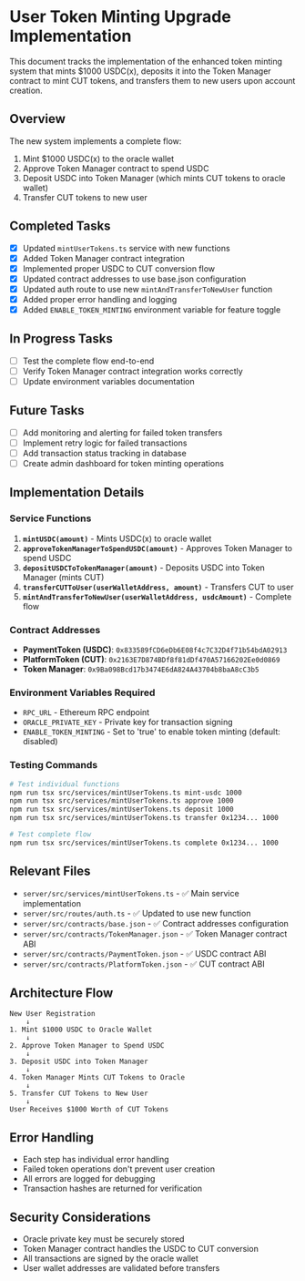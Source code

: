 # User Token Minting Upgrade Implementation

This document tracks the implementation of the enhanced token minting system that mints $1000 USDC(x), deposits it into the Token Manager contract to mint CUT tokens, and transfers them to new users upon account creation.

## Overview

The new system implements a complete flow:

1. Mint $1000 USDC(x) to the oracle wallet
2. Approve Token Manager contract to spend USDC
3. Deposit USDC into Token Manager (which mints CUT tokens to oracle wallet)
4. Transfer CUT tokens to new user

## Completed Tasks

- [x] Updated `mintUserTokens.ts` service with new functions
- [x] Added Token Manager contract integration
- [x] Implemented proper USDC to CUT conversion flow
- [x] Updated contract addresses to use base.json configuration
- [x] Updated auth route to use new `mintAndTransferToNewUser` function
- [x] Added proper error handling and logging
- [x] Added `ENABLE_TOKEN_MINTING` environment variable for feature toggle

## In Progress Tasks

- [ ] Test the complete flow end-to-end
- [ ] Verify Token Manager contract integration works correctly
- [ ] Update environment variables documentation

## Future Tasks

- [ ] Add monitoring and alerting for failed token transfers
- [ ] Implement retry logic for failed transactions
- [ ] Add transaction status tracking in database
- [ ] Create admin dashboard for token minting operations

## Implementation Details

### Service Functions

1. **`mintUSDC(amount)`** - Mints USDC(x) to oracle wallet
2. **`approveTokenManagerToSpendUSDC(amount)`** - Approves Token Manager to spend USDC
3. **`depositUSDCToTokenManager(amount)`** - Deposits USDC into Token Manager (mints CUT)
4. **`transferCUTToUser(userWalletAddress, amount)`** - Transfers CUT to user
5. **`mintAndTransferToNewUser(userWalletAddress, usdcAmount)`** - Complete flow

### Contract Addresses

- **PaymentToken (USDC)**: `0x833589fCD6eDb6E08f4c7C32D4f71b54bdA02913`
- **PlatformToken (CUT)**: `0x2163E7D874BDf8f81dDf470A57166202Ee0d0869`
- **Token Manager**: `0x9Ba098Bcd17b3474E6dA824A43704b8baA8cC3b5`

### Environment Variables Required

- `RPC_URL` - Ethereum RPC endpoint
- `ORACLE_PRIVATE_KEY` - Private key for transaction signing
- `ENABLE_TOKEN_MINTING` - Set to 'true' to enable token minting (default: disabled)

### Testing Commands

```bash
# Test individual functions
npm run tsx src/services/mintUserTokens.ts mint-usdc 1000
npm run tsx src/services/mintUserTokens.ts approve 1000
npm run tsx src/services/mintUserTokens.ts deposit 1000
npm run tsx src/services/mintUserTokens.ts transfer 0x1234... 1000

# Test complete flow
npm run tsx src/services/mintUserTokens.ts complete 0x1234... 1000
```

## Relevant Files

- `server/src/services/mintUserTokens.ts` - ✅ Main service implementation
- `server/src/routes/auth.ts` - ✅ Updated to use new function
- `server/src/contracts/base.json` - ✅ Contract addresses configuration
- `server/src/contracts/TokenManager.json` - ✅ Token Manager contract ABI
- `server/src/contracts/PaymentToken.json` - ✅ USDC contract ABI
- `server/src/contracts/PlatformToken.json` - ✅ CUT contract ABI

## Architecture Flow

```
New User Registration
    ↓
1. Mint $1000 USDC to Oracle Wallet
    ↓
2. Approve Token Manager to Spend USDC
    ↓
3. Deposit USDC into Token Manager
    ↓
4. Token Manager Mints CUT Tokens to Oracle
    ↓
5. Transfer CUT Tokens to New User
    ↓
User Receives $1000 Worth of CUT Tokens
```

## Error Handling

- Each step has individual error handling
- Failed token operations don't prevent user creation
- All errors are logged for debugging
- Transaction hashes are returned for verification

## Security Considerations

- Oracle private key must be securely stored
- Token Manager contract handles the USDC to CUT conversion
- All transactions are signed by the oracle wallet
- User wallet addresses are validated before transfers
